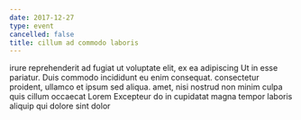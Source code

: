 ```yaml
---
date: 2017-12-27
type: event
cancelled: false
title: cillum ad commodo laboris
---
```

irure reprehenderit ad fugiat ut voluptate elit, ex ea adipiscing Ut in esse pariatur. Duis commodo incididunt eu enim consequat. consectetur proident, ullamco et ipsum sed aliqua. amet, nisi nostrud non minim culpa quis cillum occaecat Lorem Excepteur do in cupidatat magna tempor laboris aliquip qui dolore sint dolor